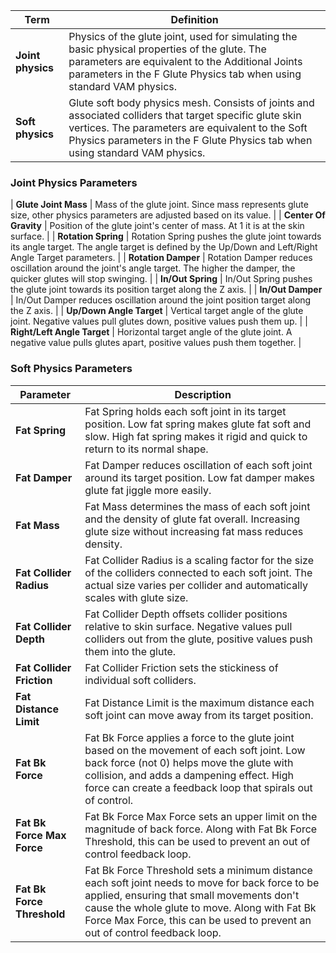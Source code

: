 | Term | Definition |
|------|------------|
| **Joint physics** | Physics of the glute joint, used for simulating the basic physical properties of the glute. The parameters are equivalent to the Additional Joints parameters in the F Glute Physics tab when using standard VAM physics. |
| **Soft physics** | Glute soft body physics mesh. Consists of joints and associated colliders that target specific glute skin vertices. The parameters are equivalent to the Soft Physics parameters in the F Glute Physics tab when using standard VAM physics. |

### Joint Physics Parameters

| **Glute Joint Mass** | Mass of the glute joint. Since mass represents glute size, other physics parameters are adjusted based on its value. |
| **Center Of Gravity** | Position of the glute joint's center of mass. At 1 it is at the skin surface. |
| **Rotation Spring** | Rotation Spring pushes the glute joint towards its angle target. The angle target is defined by the Up/Down and Left/Right Angle Target parameters. |
| **Rotation Damper** | Rotation Damper reduces oscillation around the joint's angle target. The higher the damper, the quicker glutes will stop swinging. |
| **In/Out Spring** | In/Out Spring pushes the glute joint towards its position target along the Z axis. |
| **In/Out Damper** | In/Out Damper reduces oscillation around the joint position target along the Z axis. |
| **Up/Down Angle Target** | Vertical target angle of the glute joint. Negative values pull glutes down, positive values push them up. |
| **Right/Left Angle Target** | Horizontal target angle of the glute joint. A negative value pulls glutes apart, positive values push them together. |

### Soft Physics Parameters

| Parameter | Description |
|-----------|-------------|
| **Fat Spring** | Fat Spring holds each soft joint in its target position. Low fat spring makes glute fat soft and slow. High fat spring makes it rigid and quick to return to its normal shape. |
| **Fat Damper** | Fat Damper reduces oscillation of each soft joint around its target position. Low fat damper makes glute fat jiggle more easily. |
| **Fat Mass** | Fat Mass determines the mass of each soft joint and the density of glute fat overall. Increasing glute size without increasing fat mass reduces density. |
| **Fat Collider Radius** | Fat Collider Radius is a scaling factor for the size of the colliders connected to each soft joint. The actual size varies per collider and automatically scales with glute size. |
| **Fat Collider Depth** | Fat Collider Depth offsets collider positions relative to skin surface. Negative values pull colliders out from the glute, positive values push them into the glute. |
| **Fat Collider Friction** | Fat Collider Friction sets the stickiness of individual soft colliders.
| **Fat Distance Limit** | Fat Distance Limit is the maximum distance each soft joint can move away from its target position. |
| **Fat Bk Force** | Fat Bk Force applies a force to the glute joint based on the movement of each soft joint. Low back force (not 0) helps move the glute with collision, and adds a dampening effect. High force can create a feedback loop that spirals out of control. |
| **Fat Bk Force Max Force** | Fat Bk Force Max Force sets an upper limit on the magnitude of back force. Along with Fat Bk Force Threshold, this can be used to prevent an out of control feedback loop. |
| **Fat Bk Force Threshold** | Fat Bk Force Threshold sets a minimum distance each soft joint needs to move for back force to be applied, ensuring that small movements don't cause the whole glute to move. Along with Fat Bk Force Max Force, this can be used to prevent an out of control feedback loop. |
